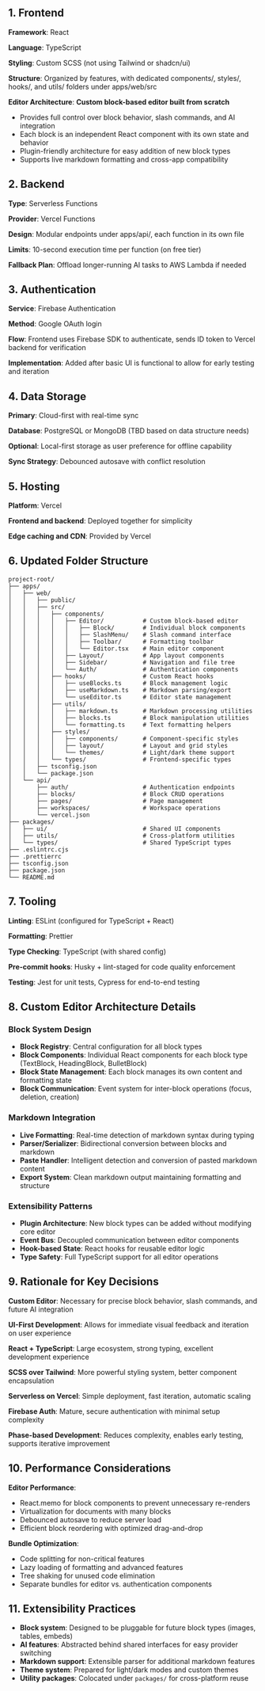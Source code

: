 ## 1. Frontend

**Framework**: React

**Language**: TypeScript

**Styling**: Custom SCSS (not using Tailwind or shadcn/ui)

**Structure**: Organized by features, with dedicated components/, styles/, hooks/, and utils/ folders under apps/web/src

**Editor Architecture**: **Custom block-based editor built from scratch**

- Provides full control over block behavior, slash commands, and AI integration
- Each block is an independent React component with its own state and behavior
- Plugin-friendly architecture for easy addition of new block types
- Supports live markdown formatting and cross-app compatibility

## 2. Backend

**Type**: Serverless Functions

**Provider**: Vercel Functions

**Design**: Modular endpoints under apps/api/, each function in its own file

**Limits**: 10-second execution time per function (on free tier)

**Fallback Plan**: Offload longer-running AI tasks to AWS Lambda if needed

## 3. Authentication

**Service**: Firebase Authentication

**Method**: Google OAuth login

**Flow**: Frontend uses Firebase SDK to authenticate, sends ID token to Vercel backend for verification

**Implementation**: Added after basic UI is functional to allow for early testing and iteration

## 4. Data Storage

**Primary**: Cloud-first with real-time sync

**Database**: PostgreSQL or MongoDB (TBD based on data structure needs)

**Optional**: Local-first storage as user preference for offline capability

**Sync Strategy**: Debounced autosave with conflict resolution

## 5. Hosting

**Platform**: Vercel

**Frontend and backend**: Deployed together for simplicity

**Edge caching and CDN**: Provided by Vercel

## 6. Updated Folder Structure

```
project-root/
├── apps/
│   ├── web/
│   │   ├── public/
│   │   ├── src/
│   │   │   ├── components/
│   │   │   │   ├── Editor/           # Custom block-based editor
│   │   │   │   │   ├── Block/        # Individual block components
│   │   │   │   │   ├── SlashMenu/    # Slash command interface
│   │   │   │   │   ├── Toolbar/      # Formatting toolbar
│   │   │   │   │   └── Editor.tsx    # Main editor component
│   │   │   │   ├── Layout/           # App layout components
│   │   │   │   ├── Sidebar/          # Navigation and file tree
│   │   │   │   └── Auth/             # Authentication components
│   │   │   ├── hooks/                # Custom React hooks
│   │   │   │   ├── useBlocks.ts      # Block management logic
│   │   │   │   ├── useMarkdown.ts    # Markdown parsing/export
│   │   │   │   └── useEditor.ts      # Editor state management
│   │   │   ├── utils/
│   │   │   │   ├── markdown.ts       # Markdown processing utilities
│   │   │   │   ├── blocks.ts         # Block manipulation utilities
│   │   │   │   └── formatting.ts     # Text formatting helpers
│   │   │   ├── styles/
│   │   │   │   ├── components/       # Component-specific styles
│   │   │   │   ├── layout/           # Layout and grid styles
│   │   │   │   └── themes/           # Light/dark theme support
│   │   │   └── types/                # Frontend-specific types
│   │   ├── tsconfig.json
│   │   └── package.json
│   └── api/
│       ├── auth/                     # Authentication endpoints
│       ├── blocks/                   # Block CRUD operations
│       ├── pages/                    # Page management
│       ├── workspaces/               # Workspace operations
│       └── vercel.json
├── packages/
│   ├── ui/                           # Shared UI components
│   ├── utils/                        # Cross-platform utilities
│   └── types/                        # Shared TypeScript types
├── .eslintrc.cjs
├── .prettierrc
├── tsconfig.json
├── package.json
└── README.md
```

## 7. Tooling

**Linting**: ESLint (configured for TypeScript + React)

**Formatting**: Prettier

**Type Checking**: TypeScript (with shared config)

**Pre-commit hooks**: Husky + lint-staged for code quality enforcement

**Testing**: Jest for unit tests, Cypress for end-to-end testing

## 8. Custom Editor Architecture Details

### Block System Design

- **Block Registry**: Central configuration for all block types
- **Block Components**: Individual React components for each block type (TextBlock, HeadingBlock, BulletBlock)
- **Block State Management**: Each block manages its own content and formatting state
- **Block Communication**: Event system for inter-block operations (focus, deletion, creation)

### Markdown Integration

- **Live Formatting**: Real-time detection of markdown syntax during typing
- **Parser/Serializer**: Bidirectional conversion between blocks and markdown
- **Paste Handler**: Intelligent detection and conversion of pasted markdown content
- **Export System**: Clean markdown output maintaining formatting and structure

### Extensibility Patterns

- **Plugin Architecture**: New block types can be added without modifying core editor
- **Event Bus**: Decoupled communication between editor components
- **Hook-based State**: React hooks for reusable editor logic
- **Type Safety**: Full TypeScript support for all editor operations

## 9. Rationale for Key Decisions

**Custom Editor**: Necessary for precise block behavior, slash commands, and future AI integration

**UI-First Development**: Allows for immediate visual feedback and iteration on user experience

**React + TypeScript**: Large ecosystem, strong typing, excellent development experience

**SCSS over Tailwind**: More powerful styling system, better component encapsulation

**Serverless on Vercel**: Simple deployment, fast iteration, automatic scaling

**Firebase Auth**: Mature, secure authentication with minimal setup complexity

**Phase-based Development**: Reduces complexity, enables early testing, supports iterative improvement

## 10. Performance Considerations

**Editor Performance**:

- React.memo for block components to prevent unnecessary re-renders
- Virtualization for documents with many blocks
- Debounced autosave to reduce server load
- Efficient block reordering with optimized drag-and-drop

**Bundle Optimization**:

- Code splitting for non-critical features
- Lazy loading of formatting and advanced features
- Tree shaking for unused code elimination
- Separate bundles for editor vs. authentication components

## 11. Extensibility Practices

- **Block system**: Designed to be pluggable for future block types (images, tables, embeds)
- **AI features**: Abstracted behind shared interfaces for easy provider switching
- **Markdown support**: Extensible parser for additional markdown features
- **Theme system**: Prepared for light/dark modes and custom themes
- **Utility packages**: Colocated under `packages/` for cross-platform reuse
